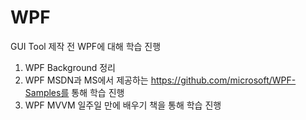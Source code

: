 # WPF

GUI Tool 제작 전 WPF에 대해 학습 진행

1. WPF Background 정리
2. WPF MSDN과 MS에서 제공하는 https://github.com/microsoft/WPF-Samples를 통해 학습 진행
3. WPF MVVM 일주일 만에 배우기 책을 통해 학습 진행

